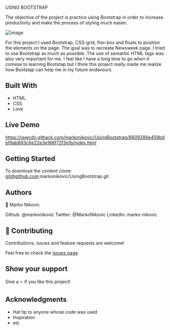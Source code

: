 USING BOOTSTRAP

The objective of the project is practice using Bootstrap in order to increase productivity and make the process of styling much easier.

![image](https://user-images.githubusercontent.com/45266473/76646370-224b2200-655b-11ea-9270-02be0430d835.png)

For this project I used Bootstrap, CSS-grid, flex-box and floats to position the elements on the page. The goal was to recreate Newsweek page.
I tried to use Bootstrap as much as possible. The use of semantic HTML tags was also very important for me. I feel like I have a long time
to go when it comese to learning Bootstap but I think this project really made me realize how Bootstap can help me in my future endavours.

## Built With

- HTML
- CSS
- Love

## Live Demo

https://rawcdn.githack.com/markonikovic/UsingBootstrap/8609286e459bdbf9ab893c6e22e3e186f72f3e1b/index.html

## Getting Started

To download the content clone: git@github.com:markonikovic/UsingBootstrap.git


## Authors

👤 Marko Nikovic

Github: @markonikovic
Twitter: @MarkoNikovic
Linkedin: marko-nikovic

## 🤝 Contributing

Contributions, issues and feature requests are welcome!

Feel free to check the [issues page](issues/).

## Show your support

Give a ⭐️ if you like this project!

## Acknowledgments

- Hat tip to anyone whose code was used
- Inspiration
- etc